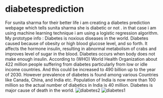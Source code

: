 # diabetesprediction
For sunita sharma for their better life i am creating a diabetes prediction webpage which tells sunita sharma she is diabetic or not .
in that case i am using machine learning technique i am using a logistic regression algorithm.
My prototype info :
Diabetes is noxious diseases in the world. Diabetes caused because of obesity or high blood glucose level, and so forth.
 It affects the hormone insulin, resulting in abnormal metabolism of crabs and improves level of sugar in the blood. Diabetes occurs when body does not make enough insulin. 
According to (WHO) World Health Organization about 422 million people suffering from diabetes particularly from low or idle income countries. And this could be increased to 490 billion up to the year of 2030. 
However prevalence of diabetes is found among various Countries like Canada, China, and India etc. 
Population of India is now more than 100 million so the actual number of diabetics in India is 40 million. Diabetes is major cause of death in the world.
![diabetes2](https://user-images.githubusercontent.com/114656173/204722601-9285113c-629c-4804-b08a-9c201894a708.jpg)
![diabetes1](https://user-images.githubusercontent.com/114656173/204722606-bd48e50e-8363-4610-8eab-4cde25d90362.jpg)
